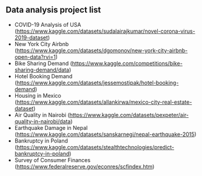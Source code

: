 ## Data analysis project list
- COVID-19 Analysis of USA (https://www.kaggle.com/datasets/sudalairajkumar/novel-corona-virus-2019-dataset)
- New York City Airbnb (https://www.kaggle.com/datasets/dgomonov/new-york-city-airbnb-open-data?rvi=1)
- Bike Sharing Demand (https://www.kaggle.com/competitions/bike-sharing-demand/data)
- Hotel Booking Demand (https://www.kaggle.com/datasets/jessemostipak/hotel-booking-demand)
- Housing in Mexico (https://www.kaggle.com/datasets/allankirwa/mexico-city-real-estate-dataset)
- Air Quality in Nairobi (https://www.kaggle.com/datasets/pexpeter/air-quality-in-nairobi/data)
- Earthquake Damage in Nepal (https://www.kaggle.com/datasets/sanskarnegi/nepal-earthquake-2015)
- Bankruptcy in Poland (https://www.kaggle.com/datasets/stealthtechnologies/predict-bankruptcy-in-poland)
- Survey of Consumer Finances (https://www.federalreserve.gov/econres/scfindex.htm)
